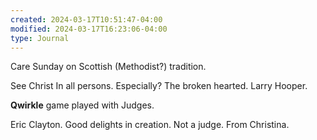 ```yaml
---
created: 2024-03-17T10:51:47-04:00
modified: 2024-03-17T16:23:06-04:00
type: Journal
---
```


Care Sunday on Scottish (Methodist?) tradition. 

See Christ In all persons. Especially? The broken hearted. Larry Hooper.

**Qwirkle** game played with Judges.

Eric Clayton. Good delights in creation. Not a judge. From Christina.
